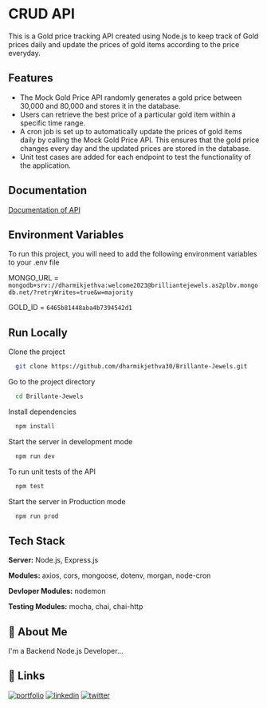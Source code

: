 
# CRUD API

This is a Gold price tracking API created using Node.js to keep track of Gold prices daily and update the prices of gold items according to the price everyday.

## Features

- The Mock Gold Price API randomly generates a gold price between 30,000 and 80,000 and stores it in the database.
- Users can retrieve the best price of a particular gold item within a specific time range.
- A cron job is set up to automatically update the prices of gold items daily by calling the Mock Gold Price API. This ensures that the gold price changes every day and the updated prices are stored in the database.
- Unit test cases are added for each endpoint to test the functionality of the application.


## Documentation

[Documentation of API](https://documenter.getpostman.com/view/26216494/2s93m1YiWB)


## Environment Variables

To run this project, you will need to add the following environment variables to your .env file

MONGO_URL = `mongodb+srv://dharmikjethva:welcome2023@brilliantejewels.as2plbv.mongodb.net/?retryWrites=true&w=majority`

GOLD_ID = `6465b81448aba4b7394542d1`


## Run Locally

Clone the project

```bash
  git clone https://github.com/dharmikjethva30/Brillante-Jewels.git
```

Go to the project directory

```bash
  cd Brillante-Jewels
```

Install dependencies

```bash
  npm install
```

Start the server in development mode

```bash
  npm run dev
```
To run unit tests of the API 

```bash
  npm test
```

Start the server in Production mode

```bash
  npm run prod
```



## Tech Stack

**Server:** Node.js, Express.js

**Modules:** axios, cors, mongoose, dotenv, morgan, node-cron

**Devloper Modules:** nodemon

**Testing Modules:** mocha, chai, chai-http




## 🚀 About Me
I'm a Backend Node.js Developer...


## 🔗 Links
[![portfolio](https://img.shields.io/badge/my_portfolio-000?style=for-the-badge&logo=ko-fi&logoColor=white)](https://github.com/dharmikjethva30)
[![linkedin](https://img.shields.io/badge/linkedin-0A66C2?style=for-the-badge&logo=linkedin&logoColor=white)](https://www.linkedin.com/in/dharmik-jethva-a16900229/)
[![twitter](https://img.shields.io/badge/twitter-1DA1F2?style=for-the-badge&logo=twitter&logoColor=white)](https://twitter.com/djethva3123)

